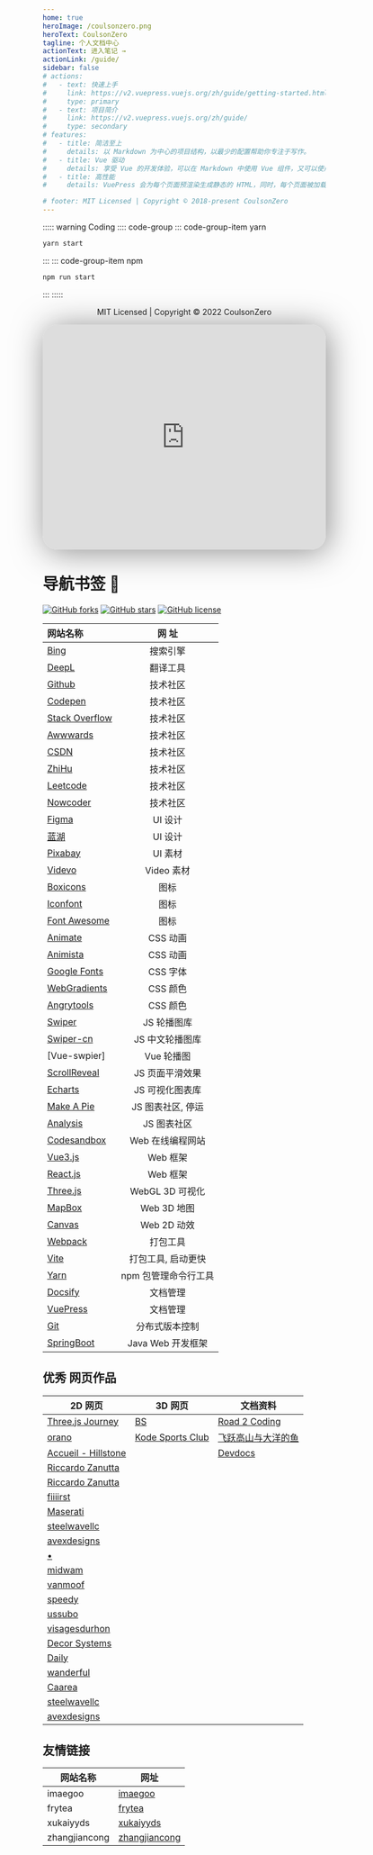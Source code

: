 ```yaml
---
home: true
heroImage: /coulsonzero.png
heroText: CoulsonZero
tagline: 个人文档中心
actionText: 进入笔记 →
actionLink: /guide/
sidebar: false
# actions:
#   - text: 快速上手
#     link: https://v2.vuepress.vuejs.org/zh/guide/getting-started.html
#     type: primary
#   - text: 项目简介
#     link: https://v2.vuepress.vuejs.org/zh/guide/
#     type: secondary
# features:
#   - title: 简洁至上
#     details: 以 Markdown 为中心的项目结构，以最少的配置帮助你专注于写作。
#   - title: Vue 驱动
#     details: 享受 Vue 的开发体验，可以在 Markdown 中使用 Vue 组件，又可以使用 Vue 来开发自定义主题。
#   - title: 高性能
#     details: VuePress 会为每个页面预渲染生成静态的 HTML，同时，每个页面被加载的时候，将作为 SPA 运行。

# footer: MIT Licensed | Copyright © 2018-present CoulsonZero
---
```


::::: warning Coding
:::: code-group
::: code-group-item yarn

```bash
yarn start
```

:::
::: code-group-item npm

```bash
npm run start
```

:::
:::::

<p style="text-align:center; color: rgba(0,0,0,.3) html.dark {color: rgb(201 201 170 / 32%)}">MIT Licensed | Copyright © 2022 CoulsonZero</p>

<iframe src="https://stackblitz.com/edit/react-ts-eyrm98?ctl=1&embed=1&file=index.tsx&hideNavigation=1&theme=dark" width="100%" height="400px" frameborder="0" style="border-radius:26px; box-shadow: 4px 4px 56px rgba(32,32,32,.5);"></iframe>

# 导航书签 🎉

[![GitHub forks](https://img.shields.io/github/forks/coulsonzero/docs)](https://github.com/coulsonzero/docs/network)
[![GitHub stars](https://img.shields.io/github/stars/coulsonzero/docs)](https://github.com/coulsonzero/docs/stargazers)
[![GitHub license](https://img.shields.io/github/license/coulsonzero/docs)](https://github.com/coulsonzero/docs/blob/master/LICENSE)

| 网站名称         |        网 址         |
| :--------------- | :------------------: |
| [Bing]           |       搜索引擎       |
| [DeepL]          |       翻译工具       |
| [Github]         |       技术社区       |
| [Codepen]        |       技术社区       |
| [Stack Overflow] |       技术社区       |
| [Awwwards]       |       技术社区       |
| [CSDN]           |       技术社区       |
| [ZhiHu]          |       技术社区       |
| [Leetcode]       |       技术社区       |
| [Nowcoder]       |       技术社区       |
| [Figma]          |       UI 设计        |
| [蓝湖]           |       UI 设计        |
| [Pixabay]        |       UI 素材        |
| [Videvo]         |      Video 素材      |
| [Boxicons]       |         图标         |
| [Iconfont]       |         图标         |
| [Font Awesome]   |         图标         |
| [Animate]        |       CSS 动画       |
| [Animista]       |       CSS 动画       |
| [Google Fonts]   |       CSS 字体       |
| [WebGradients]   |       CSS 颜色       |
| [Angrytools]     |       CSS 颜色       |
| [Swiper]         |     JS 轮播图库      |
| [Swiper-cn]      |   JS 中文轮播图库    |
| [Vue-swpier]     |      Vue 轮播图      |
| [ScrollReveal]   |   JS 页面平滑效果    |
| [Echarts]        |   JS 可视化图表库    |
| [Make A Pie]     |  JS 图表社区, 停运   |
| [Analysis]       |     JS 图表社区      |
| [Codesandbox]    |   Web 在线编程网站   |
| [Vue3.js]        |       Web 框架       |
| [React.js]       |       Web 框架       |
| [Three.js]       |   WebGL 3D 可视化    |
| [MapBox]         |     Web 3D 地图      |
| [Canvas]         |     Web 2D 动效      |
| [Webpack]        |       打包工具       |
| [Vite]           |  打包工具, 启动更快  |
| [Yarn]           | npm 包管理命令行工具 |
| [Docsify]        |       文档管理       |
| [VuePress]       |       文档管理       |
| [Git]            |    分布式版本控制    |
| [SpringBoot]     |  Java Web 开发框架   |

## 优秀 网页作品

| 2D 网页                                                     | 3D 网页            | 文档资料                                         |
| ----------------------------------------------------------- | ------------------ | ------------------------------------------------ |
| [Three.js Journey]                                          | [BS]               | [Road 2 Coding]                                  |
| [orano]                                                     | [Kode Sports Club] | [飞跃高山与大洋的鱼](https://docs.shanyuhai.top) |
| [Accueil - Hillstone]                                       |                    | [Devdocs](https://devdocs.io)                    |
| [Riccardo Zanutta](http://riccardozanutta.com)              |
| [Riccardo Zanutta](http://riccardozanutta.com/la-francesca) |
| [fiiiirst]                                                  |
| [Maserati]                                                  |
| [steelwavellc]                                              |
| [avexdesigns]                                               |
| [•](https://www.impermanence.us)                            |
| [midwam](https://midwam.com/en)                             |
| [vanmoof](https://live.vanmoof.com)                         |
| [speedy](https://speedy.io)                                 |
| [ussubo](https://utsubo.co)                                 |
| [visagesdurhon](https://www.visagesdurhone.com)             |
| [Decor Systems](https://decorsystems.com.au)                |
| [Daily](https://daily.dev)                                  |
| [wanderful](https://wanderful.index.studio/en/live/)        |
| [Caarea](https://www.caarea.com/en/)                        |
| [steelwavellc]                                              |
| [avexdesigns](https://avexdesigns.com)                      |

## 友情链接

| 网站名称      | 网址                                            |
| ------------- | ----------------------------------------------- |
| imaegoo       | [imaegoo](https://www.imaegoo.com)              |
| frytea        | [frytea](https://blog.frytea.com)               |
| xukaiyyds     | [xukaiyyds](https://blog.xukaiyyds.cn)          |
| zhangjiancong | [zhangjiancong](https://blog.zhangjiancong.top) |

<!-- Links -->

[bing]: https://cn.bing.com
[github]: https://github.com
[codepen]: https://codepen.io/trending
[csdn]: https://www.csdn.net
[stack overflow]: https://stackoverflow.com
[zhihu]: https://www.zhihu.com/
[swiper]: https://swiperjs.com
[scrollreveal]: https://scrollrevealjs.org
[echarts]: https://echarts.apache.org
[make a pie]: https://www.makeapie.com
[mapbox]: https://www.mapbox.com
[boxicons]: https://boxicons.com
[iconfont]: https://www.iconfont.cn
[animate]: https://animate.style
[animista]: https://animista.net
[font awesome]: https://fontawesome.com
[webgradients]: https://webgradients.com
[docsify]: https://docsify.js.org
[vuepress]: https://v2.vuepress.vuejs.org/zh/
[figma]: https://www.figma.com
[deepl]: https://www.deepl.com/en/translator
[webpack]: https://webpack.js.org
[vite]: https://www.vitejs.net
[蓝湖]: https://lanhuapp.com
[three.js]: https://threejs.org
[vue3.js]: https://v3.cn.vuejs.org
[react.js]: https://reactjs.org
[leetcode]: https://leetcode-cn.com
[nowcoder]: https://www.nowcoder.com
[awwwards]: https://www.awwwards.com
[animate]: https://animate.style/
[animista]: https://animista.net
[google fonts]: http://googlefonts.cn/english
[swiper-cn]: https://github.surmon.me/vue-awesome-swiper/
[git]: https://git-scm.com
[docsearch]: https://docsearch.algolia.com
[yarn]: https://yarnpkg.com
[analysis]: http://analysis.datains.cn/finance-admin/#/chartLib/all
[codesandbox]: https://codesandbox.io
[canvas]: https://developer.mozilla.org/zh-CN/docs/Web/API/Canvas_API/Tutorial
[accueil - hillstone]: https://www.groupehillstone.com
[three.js journey]: https://threejs-journey.com
[bs]: https://bruno-simon.com
[road 2 coding]: https://www.r2coding.com/#/
[angrytools]: https://angrytools.com
[kode sports club]: https://kodeclubs.com
[maserati]: https://houseof.maserati.com
[fiiiirst]: https://fiiiirst.com
[steelwavellc]: https://www.steelwavellc.com
[avexdesigns]: https://avexdesigns.com/
[orano]: https://www.orano.group/experience/innovation/en
[springboot]: https://spring.io/projects/spring-boot#learn
[vue-swiper]: https://github.surmon.me/vue-awesome-swiperF
[pixabay]: https://pixabay.com
[videvo]: https://www.videvo.net
